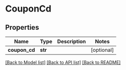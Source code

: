 # CouponCd

## Properties
Name | Type | Description | Notes
------------ | ------------- | ------------- | -------------
**coupon_cd** | **str** |  | [optional] 

[[Back to Model list]](../README.md#documentation-for-models) [[Back to API list]](../README.md#documentation-for-api-endpoints) [[Back to README]](../README.md)


